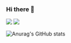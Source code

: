 ### Hi there 👋

<!--
**LeeGunhooo/LeeGunhooo** is a ✨ _special_ ✨ repository because its `README.md` (this file) appears on your GitHub profile.

Here are some ideas to get you started:

- 🔭 I’m currently working on ...
- 🌱 I’m currently learning ...
- 👯 I’m looking to collaborate on ...
- 🤔 I’m looking for help with ...
- 💬 Ask me about ...
- 📫 How to reach me: ...
- 😄 Pronouns: ...
- ⚡ Fun fact: ...
-->
<a href="https://github.com/LeeGunhooo" target="_blank"><img src="https://img.shields.io/badge/BLOG-FF3366?style=for-the-badge&logo=Aer Lingus&logoColor=000000"/></a> <a href="https://www.instagram.com/_gun_5_/" target="_blank"><img src="https://img.shields.io/badge/INSTA-FF3366?style=plastic&logo=Instagram&logoColor=4EE3C2"/></a>


![Anurag's GitHub stats](https://github-readme-stats.vercel.app/api?username=LeeGunhooo&show_icons=true&theme=radical)
